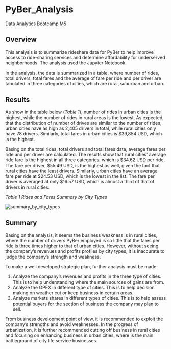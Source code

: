 # PyBer_Analysis
Data Analytics Bootcamp M5
## Overview
This analysis is to summarize rideshare data for PyBer to help improve access to ride-sharing services and determine affordability for underserved neighborhoods. The analysis used the Jupyter Notebook. 

In the analysis, the data is summarized in a table, where number of rides, total drivers, total fares and the average of fare per ride and per driver are tabulated in three categories of cities, which are rural, suburban and urban.

## Results
As show in the table below (_Table 1_), number of rides in urban cities is the highest, while the number of rides in rural areas is the lowest. As expected, that the distribution of number of drives are similar to the number of rides, urban cities have as high as 2,405 drivers in total, while rural cities only have 78 drivers. Similarly, total fares in urban cities is $39,854 USD, which is the highest.

Basing on the total rides, total drivers and total fares data, average fares per ride and per driver are calculated. The results show that rural cities’ average ride fare is the highest in all three categories, which is $34.62 USD per ride. The fare per driver, $55.49 USD, is the highest as well, given the fact that rural cities have the least drivers. Similarly, urban cities have an average fare per ride at $24.53 USD, which is the lowest in the list. The fare per driver is averaged at only $16.57 USD, which is almost a third of that of drivers in rural cities.

_Table 1 Rides and Fares Summary by City Types_

![summary_by_city_types](https://user-images.githubusercontent.com/78275082/112762324-15199d80-8fcd-11eb-81cb-eb0f5b297f39.png)

## Summary

Basing on the analysis, it seems the business weakness is in rural cities, where the number of drivers PyBer employed is so little that the fares per ride is three times higher to that of urban cities. However, without seeing the company’s revenues and profits profiles by city types, it is inaccurate to judge the company’s strength and weakness.

To make a well developed strategic plan, further analysis must be made:

1. Analyze the company’s revenues and profits in the three type of cities. This is to help understanding where the main sources of gains are from.
2. Analyze the OPEX in different type of cities. This is to help decision making on weather cut or keep business in certain areas.
3. Analyze markets shares in different types of cities. This is to help assess potential buyers for the section of business the company may plan to sell.

From business development point of view, it is recommended to exploit the company’s strengths and avoid weaknesses. In the progress of urbanization, it is further recommended cutting off business in rural cities and focusing on enhancing business in urban cities, where is the main battleground of city life service businesses.

